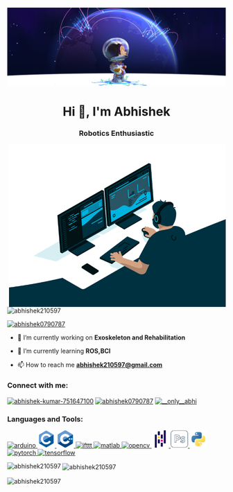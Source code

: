 ![logo](https://github.com/abhishek210597/abhishek210597/blob/main/home_page_1.png)
<h1 align="center">Hi 👋, I'm Abhishek</h1>
<h3 align="center">Robotics Enthusiastic</h3>
<img align="right" alt="Coding" width="500" src="code.gif">

<p align="left"> <img src="https://komarev.com/ghpvc/?username=abhishek210597&label=Profile%20views&color=0e75b6&style=flat" alt="abhishek210597" /> </p>


<p align="left"> <a href="https://twitter.com/abhishek0790787" target="blank"><img src="https://img.shields.io/twitter/follow/abhishek0790787?logo=twitter&style=for-the-badge" alt="abhishek0790787" /></a> </p>

- 🔭 I’m currently working on **Exoskeleton and Rehabilitation**

- 🌱 I’m currently learning **ROS,BCI**

- 📫 How to reach me **abhishek210597@gmail.com**

<h3 align="left">Connect with me:</h3>
<p align="left">
<a href="https://linkedin.com/in/abhishek-kumar-751647100" target="blank"><img align="center" src="https://raw.githubusercontent.com/rahuldkjain/github-profile-readme-generator/master/src/images/icons/Social/linked-in-alt.svg" alt="abhishek-kumar-751647100" height="30" width="40" /></a>
<a href="https://twitter.com/abhishek0790787" target="blank"><img align="center" src="https://raw.githubusercontent.com/rahuldkjain/github-profile-readme-generator/master/src/images/icons/Social/twitter.svg" alt="abhishek0790787" height="30" width="40" /></a>
<a href="https://instagram.com/___only___abhi" target="blank"><img align="center" src="https://raw.githubusercontent.com/rahuldkjain/github-profile-readme-generator/master/src/images/icons/Social/instagram.svg" alt="__only__abhi" height="30" width="40" /></a>
</p>

<h3 align="left">Languages and Tools:</h3>
<p align="left"> <a href="https://www.arduino.cc/" target="_blank" rel="noreferrer"> <img src="https://cdn.worldvectorlogo.com/logos/arduino-1.svg" alt="arduino" width="40" height="40"/> </a> <a href="https://www.cprogramming.com/" target="_blank" rel="noreferrer"> <img src="https://raw.githubusercontent.com/devicons/devicon/master/icons/c/c-original.svg" alt="c" width="40" height="40"/> </a> <a href="https://www.w3schools.com/cpp/" target="_blank" rel="noreferrer"> <img src="https://raw.githubusercontent.com/devicons/devicon/master/icons/cplusplus/cplusplus-original.svg" alt="cplusplus" width="40" height="40"/> </a> <a href="https://ifttt.com/" target="_blank" rel="noreferrer"> <img src="https://www.vectorlogo.zone/logos/ifttt/ifttt-ar21.svg" alt="ifttt" width="40" height="40"/> </a> <a href="https://www.mathworks.com/" target="_blank" rel="noreferrer"> <img src="https://upload.wikimedia.org/wikipedia/commons/2/21/Matlab_Logo.png" alt="matlab" width="40" height="40"/> </a> <a href="https://opencv.org/" target="_blank" rel="noreferrer"> <img src="https://www.vectorlogo.zone/logos/opencv/opencv-icon.svg" alt="opencv" width="40" height="40"/> </a> <a href="https://pandas.pydata.org/" target="_blank" rel="noreferrer"> <img src="https://raw.githubusercontent.com/devicons/devicon/2ae2a900d2f041da66e950e4d48052658d850630/icons/pandas/pandas-original.svg" alt="pandas" width="40" height="40"/> </a> <a href="https://www.photoshop.com/en" target="_blank" rel="noreferrer"> <img src="https://raw.githubusercontent.com/devicons/devicon/master/icons/photoshop/photoshop-line.svg" alt="photoshop" width="40" height="40"/> </a> <a href="https://www.python.org" target="_blank" rel="noreferrer"> <img src="https://raw.githubusercontent.com/devicons/devicon/master/icons/python/python-original.svg" alt="python" width="40" height="40"/> </a> <a href="https://pytorch.org/" target="_blank" rel="noreferrer"> <img src="https://www.vectorlogo.zone/logos/pytorch/pytorch-icon.svg" alt="pytorch" width="40" height="40"/> </a> <a href="https://www.tensorflow.org" target="_blank" rel="noreferrer"> <img src="https://www.vectorlogo.zone/logos/tensorflow/tensorflow-icon.svg" alt="tensorflow" width="40" height="40"/> </a> </p>

<p><img align="left" src="https://github-readme-stats.vercel.app/api/top-langs?username=abhishek210597&show_icons=true&locale=en&layout=compact" alt="abhishek210597" /></p>

<p>&nbsp;<img align="center" src="https://github-readme-stats.vercel.app/api?username=abhishek210597&show_icons=true&locale=en" alt="abhishek210597" /></p>

<p><img align="center" src="https://github-readme-streak-stats.herokuapp.com/?user=abhishek210597&" alt="abhishek210597" /></p>
